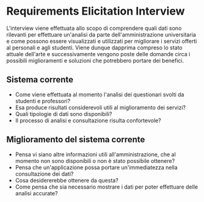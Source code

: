 # Requirements Elicitation Interview

L'interview viene effettuata allo scopo di comprendere quali dati sono rilevanti per effettuare un'analisi da parte dell'amministrazione universitaria e come possono essere visualizzati e utilizzati per migliorare i servizi offerti al personali e agli studenti.
Viene dunque dapprima compreso lo stato attuale dell'arte e successivamente vengono poste delle domande circa i possibili miglioramenti e soluzioni che potrebbero portare dei benefici.

## Sistema corrente

- Come viene effettuata al momento l'analisi dei questionari svolti da studenti e professori?
- Esa produce risultati considerevoli utili al miglioramento dei servizi?
- Quali tipologie di dati sono disponibili?
- Il processo di analisi e consultazione risulta confortevole?

## Miglioramento del sistema corrente

- Pensa vi siano altre informazioni utili all'amministrazione, che al momento non sono disponibili o non è stato possibile ottenere?
- Pensa che un'applicazione possa portare un'immediatezza nella consultazione dei dati?
- Cosa desidererebbe ottenere da questa?
- Come pensa che sia necessario mostrare i dati per poter effettuare delle analisi accurate?
